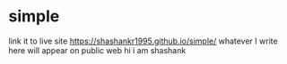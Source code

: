 # simple
link it to live site https://shashankr1995.github.io/simple/
whatever I write here will appear on public web
hi i am shashank
